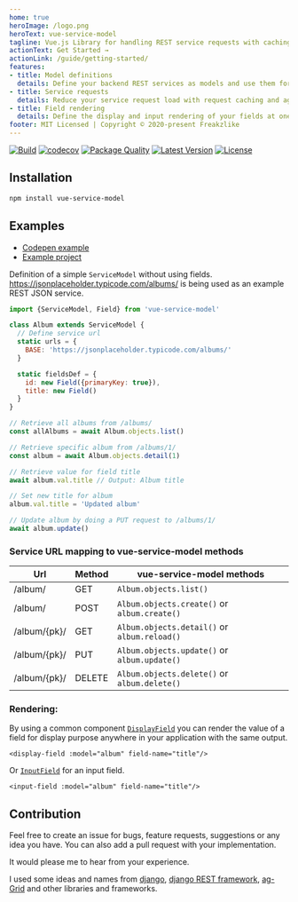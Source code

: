```yaml
---
home: true
heroImage: /logo.png
heroText: vue-service-model
tagline: Vue.js Library for handling REST service requests with caching, aggregation and model definitions.
actionText: Get Started →
actionLink: /guide/getting-started/
features:
- title: Model definitions
  details: Define your backend REST services as models and use them for simple usage in your frontend.
- title: Service requests
  details: Reduce your service request load with request caching and aggregation.
- title: Field rendering
  details: Define the display and input rendering of your fields at one point and receive consistent representation of your fields.
footer: MIT Licensed | Copyright © 2020-present Freakzlike
---
```


[![Build](https://github.com/freakzlike/vue-service-model/workflows/Build/badge.svg)](https://github.com/freakzlike/vue-service-model/actions)
[![codecov](https://codecov.io/gh/freakzlike/vue-service-model/branch/master/graph/badge.svg)](https://codecov.io/gh/freakzlike/vue-service-model)
[![Package Quality](https://npm.packagequality.com/shield/vue-service-model.svg)](https://packagequality.com/#?package=vue-service-model)
[![Latest Version](https://img.shields.io/npm/v/vue-service-model.svg)](https://www.npmjs.com/package/vue-service-model)
[![License](https://img.shields.io/npm/l/vue-service-model.svg)](https://github.com/freakzlike/vue-service-model/blob/master/LICENSE)

## Installation
```sh
npm install vue-service-model
```

## Examples

* [Codepen example](https://codepen.io/freakzlike/pen/WNvWJXg)
* [Example project](https://github.com/freakzlike/vue-service-model-example)

Definition of a simple `ServiceModel` without using fields. https://jsonplaceholder.typicode.com/albums/ is being used as an example REST JSON service.
```js
import {ServiceModel, Field} from 'vue-service-model'

class Album extends ServiceModel {
  // Define service url
  static urls = {
    BASE: 'https://jsonplaceholder.typicode.com/albums/'
  }

  static fieldsDef = {
    id: new Field({primaryKey: true}),
    title: new Field()
  }
}

// Retrieve all albums from /albums/
const allAlbums = await Album.objects.list()

// Retrieve specific album from /albums/1/
const album = await Album.objects.detail(1)

// Retrieve value for field title
await album.val.title // Output: Album title

// Set new title for album
album.val.title = 'Updated album'

// Update album by doing a PUT request to /albums/1/
await album.update()
```

### Service URL mapping to vue-service-model methods

| Url      | Method | vue-service-model methods |
| ------------ | ------ | ---- |
| /album/      | GET    | `Album.objects.list()` |
| /album/      | POST   | `Album.objects.create()` or `album.create()` |
| /album/{pk}/ | GET    | `Album.objects.detail()` or `album.reload()` |
| /album/{pk}/ | PUT    | `Album.objects.update()` or `album.update()` |
| /album/{pk}/ | DELETE | `Album.objects.delete()` or `album.delete()` |


### Rendering:

By using a common component [`DisplayField`](/guide-old/components.html#displayfield) you can render the value of a field for display purpose anywhere in your application with the same output.
```vue
<display-field :model="album" field-name="title"/>
```

Or [`InputField`](/guide-old/components.html#inputfield) for an input field.

```vue
<input-field :model="album" field-name="title"/>
```


## Contribution

Feel free to create an issue for bugs, feature requests, suggestions or any idea you have. You can also add a pull request with your implementation.

It would please me to hear from your experience.

I used some ideas and names from [django](https://www.djangoproject.com/), [django REST framework](https://www.django-rest-framework.org/), [ag-Grid](https://www.ag-grid.com/) and other libraries and frameworks.
